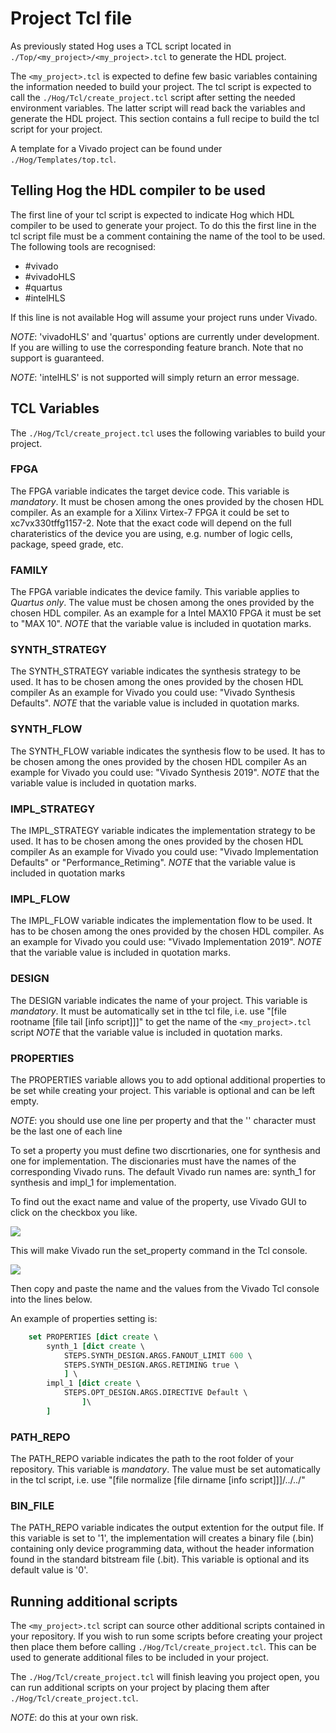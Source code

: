 # Project Tcl file

As previously stated Hog uses a TCL script located in `./Top/<my_project>/<my_project>.tcl` to generate the HDL project.

The `<my_project>.tcl` is expected to define few basic variables containing the information needed to build your project.
The tcl script is expected to call the `./Hog/Tcl/create_project.tcl` script after setting the needed environment variables.
The latter script will read back the variables and generate the HDL project.
This section contains a full recipe to build the tcl script for your project.

A template for a Vivado project can be found under `./Hog/Templates/top.tcl`.

## Telling Hog the HDL compiler to be used

The first line of your tcl script is expected to indicate Hog which HDL compiler to be used to generate your project.
To do this the first line in the tcl script file must be a comment containing the name of the tool to be used. 
The following tools are recognised:

- \#vivado
- \#vivadoHLS
- \#quartus 
- \#intelHLS

If this line is not available Hog will assume your project runs under Vivado.

*NOTE*: 'vivadoHLS' and 'quartus' options are currently under development. If you are willing to use the corresponding feature branch. Note that no support is guaranteed.

*NOTE*: 'intelHLS' is not supported will simply return an error message.

## TCL Variables

The `./Hog/Tcl/create_project.tcl` uses the following variables to build your project.

### FPGA   
The FPGA variable indicates the target device code.
This variable is *mandatory*.
It must be chosen among the ones provided by the chosen HDL compiler.
As an example for a Xilinx Virtex-7 FPGA it could be set to xc7vx330tffg1157-2.
Note that the exact code will depend on the full charateristics of the device you are using, e.g. number of logic cells, package, speed grade, etc.


### FAMILY 
The FPGA variable indicates the device family. 
This variable applies to *Quartus only*.
The value must be chosen among the ones provided by the chosen HDL compiler.
As an example for a Intel MAX10 FPGA it must be set to "MAX 10".
*NOTE* that the variable value is included in quotation marks.

### SYNTH_STRATEGY    
The SYNTH_STRATEGY variable indicates the synthesis strategy to be used.
It has to be chosen among the ones provided by the chosen HDL compiler
As an example for Vivado you could use: "Vivado Synthesis Defaults".
*NOTE* that the variable value is included in quotation marks.


### SYNTH_FLOW    
The SYNTH_FLOW variable indicates the synthesis flow to be used.
It has to be chosen among the ones provided by the chosen HDL compiler
As an example for Vivado you could use: "Vivado Synthesis 2019".
*NOTE* that the variable value is included in quotation marks.


### IMPL_STRATEGY     
The IMPL_STRATEGY variable indicates the implementation strategy to be used.
It has to be chosen among the ones provided by the chosen HDL compiler
As an example for Vivado you could use: "Vivado Implementation Defaults" or "Performance_Retiming".
*NOTE* that the variable value is included in quotation marks



### IMPL_FLOW
The IMPL_FLOW variable indicates the implementation flow to be used.
It has to be chosen among the ones provided by the chosen HDL compiler.
As an example for Vivado you could use: "Vivado Implementation 2019".
*NOTE* that the variable value is included in quotation marks.

### DESIGN 
The DESIGN variable indicates the name of your project.
This variable is *mandatory*.
It must be automatically set in tthe tcl file, i.e. use "[file rootname [file tail [info script]]]" to get the name of the `<my_project>.tcl` script
*NOTE* that the variable value is included in quotation marks.

### PROPERTIES
The PROPERTIES variable allows you to add optional additional properties to be set while creating your project.
This variable is optional and can be left empty.

*NOTE*: you should use one line per property and that the '\' character must be the last one of each line

To set a property you must define two discrtionaries, one for synthesis and one for implementation. 
The discionaries must have the names of the corresponding Vivado runs.
The default Vivado run names are: synth_1 for synthesis and impl_1 for implementation.

To find out the exact name and value of the property, use Vivado GUI to click on the checkbox you like.

![](./figures/tick_gui)

This will make Vivado run the set_property command in the Tcl console.

![](./figures/Vivado_tcl)

Then copy and paste the name and the values from the Vivado Tcl console into the lines below.

An example of properties setting is:

```tcl
    set PROPERTIES [dict create \
        synth_1 [dict create \
            STEPS.SYNTH_DESIGN.ARGS.FANOUT_LIMIT 600 \
            STEPS.SYNTH_DESIGN.ARGS.RETIMING true \
            ] \
        impl_1 [dict create \
            STEPS.OPT_DESIGN.ARGS.DIRECTIVE Default \
                ]\
        ]
```



### PATH_REPO
The PATH_REPO variable indicates the path to the root folder of your repository.
This variable is *mandatory*.
The value must be set automatically in the tcl script, i.e. use "[file normalize [file dirname [info script]]]/../../"

### BIN_FILE
The PATH_REPO variable indicates the output extention for the output file.
If this variable is set to '1', the implementation will creates a binary file (.bin) containing only device programming data, without the header information found in the standard bitstream file (.bit).
This variable is optional and its default value is '0'.

## Running additional scripts

The `<my_project>.tcl` script can source other additional scripts contained in your repository.
If you wish to run some scripts before creating your project then place them before calling `./Hog/Tcl/create_project.tcl`.
This can be used to generate additional files to be included in your project.

The `./Hog/Tcl/create_project.tcl` will finish leaving you project open, you can run additional scripts on your project by placing them after `./Hog/Tcl/create_project.tcl`.

*NOTE*: do this at your own risk.
